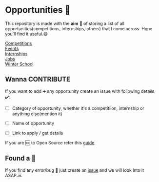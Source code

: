 # Opportunities :gift:

This repository is made with the **aim** :dart: of storing a list of all opportunities(competitions, internships, others) that I come across. Hope you'll find it useful.:smile:

[Competitions](https://github.com/HeroicHitesh/Opportunities/blob/master/Competitions.md)<br />
[Events](https://github.com/HeroicHitesh/Opportunities/blob/master/Events.md)<br />
[Internships](https://github.com/HeroicHitesh/Opportunities/blob/master/Internships.md)<br />
[Jobs](https://github.com/HeroicHitesh/Opportunities/blob/master/Jobs.md)<br />
[Winter School](https://github.com/HeroicHitesh/Opportunities/blob/master/Winter%20School.md)<br />

## Wanna CONTRIBUTE 

If you want to add :heavy_plus_sign: any opportunity create an issue with following details :heavy_check_mark::
- [ ] Category of opportunity, whether it's a competitiion, internship or anything else(mention it)
- [ ] Name of opportunity
- [ ] Link to apply / get details


If you are :new: to Open Source refer this [guide](https://github.com/HeroicHitesh/Introduction-To-Open-Source).

## Found a :bug:

If you find any error/bug :bug: just create an [issue](https://github.com/Developer-s-Journey/Opportunities/issues/new?assignees=&labels=&template=new-opportunities.md&title=%5BOpportunity%5D) and we will look into it ASAP.:soon:
